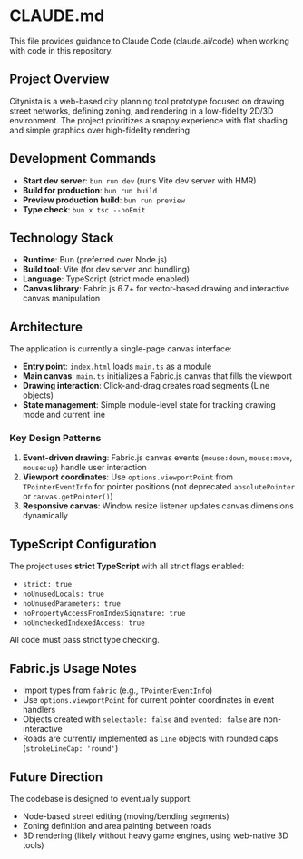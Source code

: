 # CLAUDE.md

This file provides guidance to Claude Code (claude.ai/code) when working with code in this repository.

## Project Overview

Citynista is a web-based city planning tool prototype focused on drawing street networks, defining zoning, and rendering in a low-fidelity 2D/3D environment. The project prioritizes a snappy experience with flat shading and simple graphics over high-fidelity rendering.

## Development Commands

- **Start dev server**: `bun run dev` (runs Vite dev server with HMR)
- **Build for production**: `bun run build`
- **Preview production build**: `bun run preview`
- **Type check**: `bun x tsc --noEmit`

## Technology Stack

- **Runtime**: Bun (preferred over Node.js)
- **Build tool**: Vite (for dev server and bundling)
- **Language**: TypeScript (strict mode enabled)
- **Canvas library**: Fabric.js 6.7+ for vector-based drawing and interactive canvas manipulation

## Architecture

The application is currently a single-page canvas interface:

- **Entry point**: `index.html` loads `main.ts` as a module
- **Main canvas**: `main.ts` initializes a Fabric.js canvas that fills the viewport
- **Drawing interaction**: Click-and-drag creates road segments (Line objects)
- **State management**: Simple module-level state for tracking drawing mode and current line

### Key Design Patterns

1. **Event-driven drawing**: Fabric.js canvas events (`mouse:down`, `mouse:move`, `mouse:up`) handle user interaction
2. **Viewport coordinates**: Use `options.viewportPoint` from `TPointerEventInfo` for pointer positions (not deprecated `absolutePointer` or `canvas.getPointer()`)
3. **Responsive canvas**: Window resize listener updates canvas dimensions dynamically

## TypeScript Configuration

The project uses **strict TypeScript** with all strict flags enabled:

- `strict: true`
- `noUnusedLocals: true`
- `noUnusedParameters: true`
- `noPropertyAccessFromIndexSignature: true`
- `noUncheckedIndexedAccess: true`

All code must pass strict type checking.

## Fabric.js Usage Notes

- Import types from `fabric` (e.g., `TPointerEventInfo`)
- Use `options.viewportPoint` for current pointer coordinates in event handlers
- Objects created with `selectable: false` and `evented: false` are non-interactive
- Roads are currently implemented as `Line` objects with rounded caps (`strokeLineCap: 'round'`)

## Future Direction

The codebase is designed to eventually support:

- Node-based street editing (moving/bending segments)
- Zoning definition and area painting between roads
- 3D rendering (likely without heavy game engines, using web-native 3D tools)

